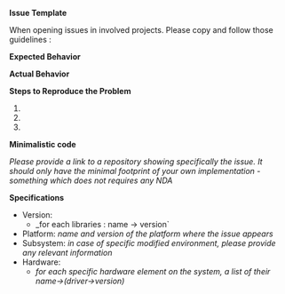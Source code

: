 **Issue Template**

When opening issues in involved projects. Please copy and follow those guidelines :

**Expected Behavior**


**Actual Behavior**


**Steps to Reproduce the Problem**

  1.
  2.
  3.

**Minimalistic code**

_Please provide a link to a repository showing specifically the issue. It should only have the minimal footprint of your own implementation - something which does not requires any NDA_

**Specifications**

  - Version:
    - _for each libraries : name -> version`
  - Platform: _name and version of the platform where the issue appears_
  - Subsystem: _in case of specific modified environment, please provide any relevant information_
  - Hardware:
    - _for each specific hardware element on the system, a list of their name->(driver->version)_
